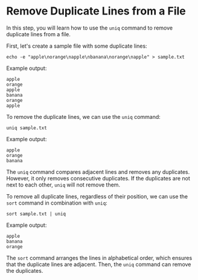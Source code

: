 # Remove Duplicate Lines from a File

In this step, you will learn how to use the `uniq` command to remove duplicate lines from a file.

First, let's create a sample file with some duplicate lines:

```
echo -e "apple\norange\napple\nbanana\norange\napple" > sample.txt
```

Example output:

```
apple
orange
apple
banana
orange
apple
```

To remove the duplicate lines, we can use the `uniq` command:

```
uniq sample.txt
```

Example output:

```
apple
orange
banana
```

The `uniq` command compares adjacent lines and removes any duplicates. However, it only removes consecutive duplicates. If the duplicates are not next to each other, `uniq` will not remove them.

To remove all duplicate lines, regardless of their position, we can use the `sort` command in combination with `uniq`:

```
sort sample.txt | uniq
```

Example output:

```
apple
banana
orange
```

The `sort` command arranges the lines in alphabetical order, which ensures that the duplicate lines are adjacent. Then, the `uniq` command can remove the duplicates.
